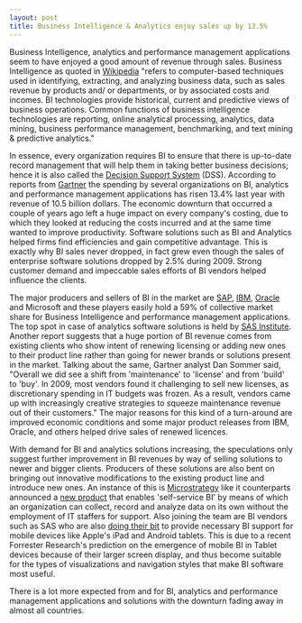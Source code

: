 ```yaml
---
layout: post
title: Business Intelligence & Analytics enjoy sales up by 13.5%
---
```


Business Intelligence, analytics and performance management applications seem to have enjoyed a good amount of revenue through sales. Business Intelligence as quoted in <a href="http://en.wikipedia.org/wiki/Business_intelligence">Wikipedia</a> "refers to computer-based techniques used in identifying, extracting, and analyzing business data, such as sales revenue by products and/ or departments, or by associated costs and incomes. BI technologies provide historical, current and predictive views of business operations. Common functions of business intelligence technologies are reporting, online analytical processing, analytics, data mining, business performance management, benchmarking, and text mining & predictive analytics."

In essence, every organization requires BI to ensure that there is up-to-date record management that will help them in taking better business decisions; hence it is also called the <a href="http://en.wikipedia.org/wiki/Decision_support_system">Decision Support System</a> (DSS). According to reports from <a href="http://www.gartner.com/technology/home.jsp">Gartner</a> the spending by several organizations on BI, analytics and performance management applications has risen 13.4% last year with revenue of 10.5 billion dollars. The economic downturn that occurred a couple of years ago left a huge impact on every company's costing, due to which they looked at reducing the costs incurred and at the same time wanted to improve productivity. Software solutions such as BI and Analytics helped firms find efficiencies and gain competitive advantage. This is exactly why BI sales never dropped, in fact grew even though the sales of enterprise software solutions dropped by 2.5% during 2009. Strong customer demand and impeccable sales efforts of BI vendors helped influence the clients.

The major producers and sellers of BI in the market are <a href="http://www.sap.com/services/education/catalog/netweaver/bi.epx">SAP</a>, <a href="http://www.ibm.com/software/data/businessintelligence/">IBM</a>, <a href="http://www.oracle.com/us/solutions/ent-performance-bi/index.html">Oracle</a> and Microsoft and these players easily hold a 59% of collective market share for Business Intelligence and performance management applications. The top spot in case of analytics software solutions is held by <a href="http://www.sas.com/">SAS Institute</a>. Another report suggests that a huge portion of BI revenue comes from existing clients who show intent of renewing licensing or adding new ones to their product line rather than going for newer brands or solutions present in the market. Talking about the same, Gartner analyst Dan Sommer said, "Overall we did see a shift from 'maintenance' to 'license' and from 'build' to 'buy'. In 2009, most vendors found it challenging to sell new licenses, as discretionary spending in IT budgets was frozen. As a result, vendors came up with increasingly creative strategies to squeeze maintenance revenue out of their customers." The major reasons for this kind of a turn-around are improved economic conditions and some major product releases from IBM, Oracle, and others helped drive sales of renewed licences.

With demand for BI and analytics solutions increasing, the speculations only suggest further improvement in BI revenues by way of selling solutions to newer and bigger clients. Producers of these solutions are also bent on bringing out innovative modifications to the existing product line and introduce new ones. An instance of this is <a href="http://www.microstrategy.com/">Microstrategy</a> like it counterparts announced a <a href="http://www.cio.com/article/679950/Microstrategy_Takes_Aim_At_Self_Service_BI">new product</a> that enables 'self-service BI' by means of which an organization can collect, record and analyze data on its own without the employment of IT staffers for support. Also joining the team are BI vendors such as SAS who are also <a href="http://www.itnews.com/business-issues/29536/sas-pushes-bi-apples-ipad-iphones">doing their bit</a> to provide necessary BI support for mobile devices like Apple's iPad and Android tablets. This is due to a recent Forrester Research's prediction on the emergence of mobile BI in Tablet devices because of their larger screen display, and thus become suitable for the types of visualizations and navigation styles that make BI software most useful.

There is a lot more expected from and for BI, analytics and performance management applications and solutions with the downturn fading away in almost all countries.
